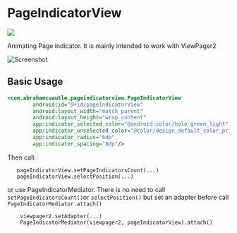 
# PageIndicatorView

<img src="https://img.shields.io/badge/status-development-brightgreen"/>
<p>
    Animating Page indicator. It is mainly intended to work with ViewPager2
</p>

![Screenshot](https://github.com/AbrahamCuautle/PageIndicatorView/blob/main/images/demo.gif)

## Basic Usage

```xml
<com.abrahamcuautle.pageindicatorview.PageIndicatorView
        android:id="@+id/pageIndicatorView"
        android:layout_width="match_parent"
        android:layout_height="wrap_content"
        app:indicator_selected_color="@android:color/holo_green_light"
        app:indicator_unselected_color="@color/design_default_color_primary"
        app:indicator_radius="6dp"
        app:indicator_spacing="8dp"/>
```
Then call:

```
   pageIndicatorView.setPageIndicatorsCount(...)
   pageIndicatorView.selectPosition(...)
```
or use PageIndicatorMediator. There is no need to call ```setPageIndicatorsCount()```or ```selectPosition()``` but set an adapter before call ```PageIndicatorMediator.attach()```

```
    viewpager2.setAdapter(...)
    PageIndicatorMediator(viewpager2, pageIndicatorView).attach()
```
